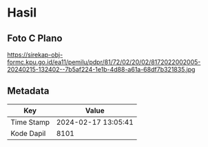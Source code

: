 # Hasil

## Foto C Plano

https://sirekap-obj-formc.kpu.go.id/ea11/pemilu/pdpr/81/72/02/20/02/8172022002005-20240215-132402--7b5af224-1e1b-4d88-a61a-68df7b321835.jpg


## Metadata

| Key        | Value               |
| ---------- | ------------------- |
| Time Stamp | 2024-02-17 13:05:41 |
| Kode Dapil | 8101                |



